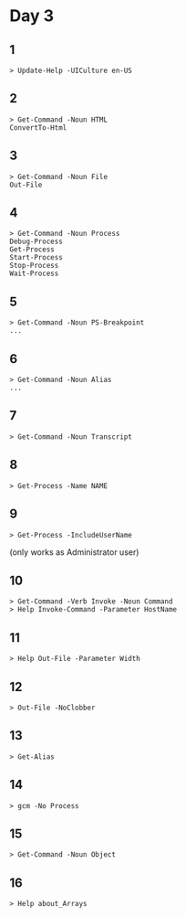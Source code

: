 # Day 3

## 1

    > Update-Help -UICulture en-US

## 2

    > Get-Command -Noun HTML
    ConvertTo-Html

## 3

    > Get-Command -Noun File
    Out-File

## 4

    > Get-Command -Noun Process
    Debug-Process
    Get-Process
    Start-Process
    Stop-Process
    Wait-Process

## 5

    > Get-Command -Noun PS-Breakpoint
    ...

## 6

    > Get-Command -Noun Alias
    ...

## 7

    > Get-Command -Noun Transcript

## 8

    > Get-Process -Name NAME

## 9

    > Get-Process -IncludeUserName

(only works as Administrator user)

## 10

    > Get-Command -Verb Invoke -Noun Command
    > Help Invoke-Command -Parameter HostName

## 11

    > Help Out-File -Parameter Width

## 12

    > Out-File -NoClobber

## 13

    > Get-Alias

## 14

    > gcm -No Process

## 15

    > Get-Command -Noun Object

## 16

    > Help about_Arrays